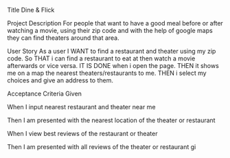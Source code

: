 Title
Dine & Flick

Project Description
For people that want to have a good meal before or after watching a movie, using their zip code and with the help of google maps they can find theaters around that area. 

User Story
As a user I WANT to find a restaurant and theater using my zip code. So THAT i can find a restaurant to eat at then watch a movie afterwards or vice versa. IT IS DONE when i open the page. THEN it shows me on a map the nearest theaters/restaurants to me. THEN i select my choices and give an address to them.

Acceptance Criteria
Given

When I input nearest restaurant and theater near me 

Then I am presented with the nearest location of the theater or restaurant

When I view best reviews of the restaurant or theater

Then I am presented with all reviews of the theater or restaurant
gi